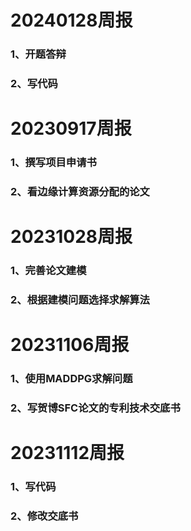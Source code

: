 # 20240128周报
### 1、开题答辩
### 2、写代码
# 20230917周报
### 1、撰写项目申请书
### 2、看边缘计算资源分配的论文
# 20231028周报
### 1、完善论文建模
### 2、根据建模问题选择求解算法
# 20231106周报
### 1、使用MADDPG求解问题
### 2、写贺博SFC论文的专利技术交底书
# 20231112周报
### 1、写代码
### 2、修改交底书
